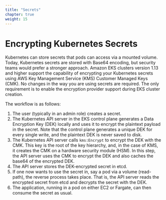 ```yaml
---
title: "Secrets"
chapter: true
weight: 15
---
```


# Encrypting Kubernetes Secrets

Kubernetes can store secrets that pods can access via a mounted volume. Today, Kubernetes secrets are stored with Base64 encoding, but security teams would prefer a stronger approach. Amazon EKS clusters version 1.13 and higher support the capability of encrypting your Kubernetes secrets using AWS Key Management Service (KMS) Customer Managed Keys (CMK). No changes in the way you are using secrets are required. The only requirement is to enable the encryption provider support during EKS cluster creation.

The workflow is as follows:

1. The user (typically in an admin role) creates a secret.
2. The Kubernetes API server in the EKS control plane generates a Data Encryption Key (DEK) locally and uses it to encrypt the plaintext payload in the secret. Note that the control plane generates a unique DEK for every single write, and the plaintext DEK is never saved to disk.
3. The Kubernetes API server calls ```kms:Encrypt``` to encrypt the DEK with the CMK. This key is the root of the key hierarchy, and, in the case of KMS, it creates the CMK on a hardware security module (HSM). In this step, the API server uses the CMK to encrypt the DEK and also caches the base64 of the encrypted DEK.
4. The API server stores the DEK-encrypted secret in etcd.
5. If one now wants to use the secret in, say a pod via a volume (read-path), the reverse process takes place. That is, the API server reads the encrypted secret from etcd and decrypts the secret with the DEK.
6. The application, running in a pod on either EC2 or Fargate, can then consume the secret as usual.

